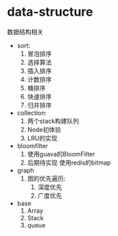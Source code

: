 # data-structure
数据结构相关

- sort: 
     1. 冒泡排序
     2. 选择算法
     3. 插入排序
     4. 计数排序
     5. 桶排序
     6. 快速排序
     7. 归并排序
- collection:
     1. 两个stack构建队列
     2. Node初体验
     3. LRU的实现
- bloomfilter
     1. 使用guava的BloomFilter
     2. 后期待实现 使用redis的bitmap
- graph
     1. 图的优先遍历:
        1. 深度优先
        2. 广度优先
- base
    1. Array
    2. Stack
    3. queue
       